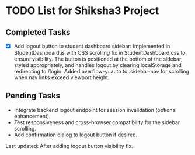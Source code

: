 # TODO List for Shiksha3 Project

## Completed Tasks
- [x] Add logout button to student dashboard sidebar: Implemented in StudentDashboard.js with CSS scrolling fix in StudentDashboard.css to ensure visibility. The button is positioned at the bottom of the sidebar, styled appropriately, and handles logout by clearing localStorage and redirecting to /login. Added overflow-y: auto to .sidebar-nav for scrolling when nav links exceed viewport height.

## Pending Tasks
- Integrate backend logout endpoint for session invalidation (optional enhancement).
- Test responsiveness and cross-browser compatibility for the sidebar scrolling.
- Add confirmation dialog to logout button if desired.

Last updated: After adding logout button visibility fix.
